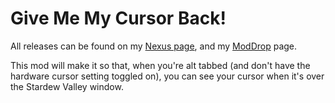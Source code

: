 ﻿# Give Me My Cursor Back!
All releases can be found on my [Nexus page](https://www.nexusmods.com/users/79440738?tab=user+files), and my [ModDrop](https://www.moddrop.com/stardew-valley/profile/251772/mods) page.

This mod will make it so that, when you're alt tabbed (and don't have the hardware cursor setting toggled on), you can see your cursor when it's over the Stardew Valley window.